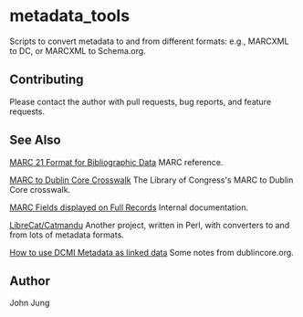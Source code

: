 # metadata_tools

Scripts to convert metadata to and from different formats: e.g., MARCXML to DC,
or MARCXML to Schema.org. 

## Contributing

Please contact the author with pull requests, bug reports, and feature
requests.

## See Also

[MARC 21 Format for Bibliographic Data](https://www.loc.gov/marc/bibliographic/)
MARC reference. 

[MARC to Dublin Core Crosswalk](https://www.loc.gov/marc/marc2dc.html)
The Library of Congress's MARC to Dublin Core crosswalk.

[MARC Fields displayed on Full Records](https://loop.lib.uchicago.edu/documentation/ole-vufind/vufind/marc-fields-displayed-full-records/)
Internal documentation.

[LibreCat/Catmandu](https://github.com/LibreCat/Catmandu)
Another project, written in Perl, with converters to and from lots of metadata formats. 

[How to use DCMI Metadata as linked data](http://www.dublincore.org/resources/userguide/publishing_metadata/)
Some notes from dublincore.org.

## Author

John Jung
